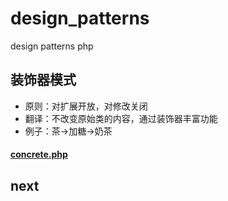 # design_patterns
design patterns php 


## 装饰器模式
- 原则：对扩展开放，对修改关闭
- 翻译：不改变原始类的内容，通过装饰器丰富功能
- 例子：茶->加糖->奶茶
#### [concrete.php]('concrete.php')


## next


